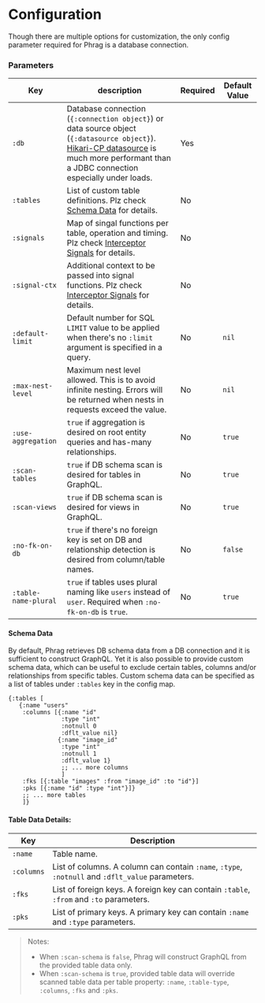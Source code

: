 # Configuration

Though there are multiple options for customization, the only config parameter required for Phrag is a database connection.

### Parameters

| Key                  | description                                                                                                                                                                                                                     | Required | Default Value |
| -------------------- | ------------------------------------------------------------------------------------------------------------------------------------------------------------------------------------------------------------------------------- | -------- | ------------- |
| `:db`                | Database connection (`{:connection object}`) or data source object (`{:datasource object}`). [Hikari-CP datasource](https://github.com/tomekw/hikari-cp) is much more performant than a JDBC connection especially under loads. | Yes      |               |
| `:tables`            | List of custom table definitions. Plz check [Schema Data](#schema-data) for details.                                                                                                                                            | No       |               |
| `:signals`           | Map of singal functions per table, operation and timing. Plz check [Interceptor Signals](interceptor.md) for details.                                                                                                           | No       |               |
| `:signal-ctx`        | Additional context to be passed into signal functions. Plz check [Interceptor Signals](interceptor.md) for details.                                                                                                             | No       |               |
| `:default-limit`     | Default number for SQL `LIMIT` value to be applied when there's no `:limit` argument is specified in a query.                                                                                                                   | No       | `nil`         |
| `:max-nest-level`    | Maximum nest level allowed. This is to avoid infinite nesting. Errors will be returned when nests in requests exceed the value.                                                                                                 | No       | `nil`         |
| `:use-aggregation`   | `true` if aggregation is desired on root entity queries and has-many relationships.                                                                                                                                             | No       | `true`        |
| `:scan-tables`       | `true` if DB schema scan is desired for tables in GraphQL.                                                                                                                                                                      | No       | `true`        |
| `:scan-views`        | `true` if DB schema scan is desired for views in GraphQL.                                                                                                                                                                       | No       | `true`        |
| `:no-fk-on-db`       | `true` if there's no foreign key is set on DB and relationship detection is desired from column/table names.                                                                                                                    | No       | `false`       |
| `:table-name-plural` | `true` if tables uses plural naming like `users` instead of `user`. Required when `:no-fk-on-db` is `true`.                                                                                                                     | No       | `true`        |

#### Schema Data

By default, Phrag retrieves DB schema data from a DB connection and it is sufficient to construct GraphQL. Yet it is also possible to provide custom schema data, which can be useful to exclude certain tables, columns and/or relationships from specific tables. Custom schema data can be specified as a list of tables under `:tables` key in the config map.

```edn
{:tables [
   {:name "users"
    :columns [{:name "id"
       	       :type "int"
               :notnull 0
               :dflt_value nil}
              {:name "image_id"
               :type "int"
               :notnull 1
               :dflt_value 1}
	           ;; ... more columns
	           ]
    :fks [{:table "images" :from "image_id" :to "id"}]
    :pks [{:name "id" :type "int"}]}
    ;; ... more tables
    ]}
```

#### Table Data Details:

| Key        | Description                                                                                      |
| ---------- | ------------------------------------------------------------------------------------------------ |
| `:name`    | Table name.                                                                                      |
| `:columns` | List of columns. A column can contain `:name`, `:type`, `:notnull` and `:dflt_value` parameters. |
| `:fks`     | List of foreign keys. A foreign key can contain `:table`, `:from` and `:to` parameters.          |
| `:pks`     | List of primary keys. A primary key can contain `:name` and `:type` parameters.                  |

> Notes:
>
> - When `:scan-schema` is `false`, Phrag will construct GraphQL from the provided table data only.
> - When `:scan-schema` is `true`, provided table data will override scanned table data per table property: `:name`, `:table-type`, `:columns`, `:fks` and `:pks`.
